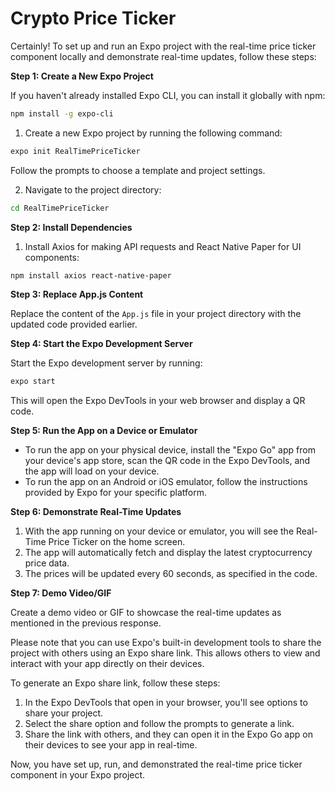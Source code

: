 # Crypto Price Ticker
 
Certainly! To set up and run an Expo project with the real-time price ticker component locally and demonstrate real-time updates, follow these steps:

**Step 1: Create a New Expo Project**

If you haven't already installed Expo CLI, you can install it globally with npm:

```bash
npm install -g expo-cli
```

1. Create a new Expo project by running the following command:

```bash
expo init RealTimePriceTicker
```

Follow the prompts to choose a template and project settings.

2. Navigate to the project directory:

```bash
cd RealTimePriceTicker
```

**Step 2: Install Dependencies**

1. Install Axios for making API requests and React Native Paper for UI components:

```bash
npm install axios react-native-paper
```

**Step 3: Replace App.js Content**

Replace the content of the `App.js` file in your project directory with the updated code provided earlier.

**Step 4: Start the Expo Development Server**

Start the Expo development server by running:

```bash
expo start
```

This will open the Expo DevTools in your web browser and display a QR code.

**Step 5: Run the App on a Device or Emulator**

- To run the app on your physical device, install the "Expo Go" app from your device's app store, scan the QR code in the Expo DevTools, and the app will load on your device.
- To run the app on an Android or iOS emulator, follow the instructions provided by Expo for your specific platform.

**Step 6: Demonstrate Real-Time Updates**

1. With the app running on your device or emulator, you will see the Real-Time Price Ticker on the home screen.
2. The app will automatically fetch and display the latest cryptocurrency price data.
3. The prices will be updated every 60 seconds, as specified in the code.

**Step 7: Demo Video/GIF**

Create a demo video or GIF to showcase the real-time updates as mentioned in the previous response.

Please note that you can use Expo's built-in development tools to share the project with others using an Expo share link. This allows others to view and interact with your app directly on their devices.

To generate an Expo share link, follow these steps:

1. In the Expo DevTools that open in your browser, you'll see options to share your project.
2. Select the share option and follow the prompts to generate a link.
3. Share the link with others, and they can open it in the Expo Go app on their devices to see your app in real-time.

Now, you have set up, run, and demonstrated the real-time price ticker component in your Expo project.
